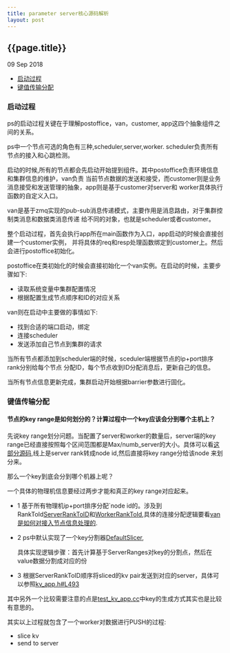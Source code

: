 ```yaml
---
title: parameter server核心源码解析  
layout: post
---
```


## {{page.title}}

<p class="meta">09 Sep 2018</p>

* [启动过程](#启动过程)
* [键值传输分配](#键值传输分配)
     
     
###  启动过程

ps的启动过程关键在于理解postoffice，van，customer, app这四个抽象组件之间的关系。

ps中一个节点可选的角色有三种,scheduler,server,worker. scheduler负责所有节点的接入和心跳检测。

启动的时候,所有的节点都会先启动开始提到组件。其中postoffice负责环境信息和集群信息的维护，van负责
当前节点数据的发送和接受，而customer则是业务消息接受和发送管理的抽象，app则是基于customer对server和
worker具体执行函数的自定义入口。

van是基于zmq实现的pub-sub消息传递模式，主要作用是消息路由，对于集群控制类消息和数据类消息传递
给不同的对象，也就是scheduler或者customer。

整个启动过程，首先会执行app所在main函数作为入口，app启动的时候会直接创建一个customer实例，
并将具体的req和resp处理函数绑定到customer上。然后会进行postoffice初始化。

postoffice在类初始化的时候会直接初始化一个van实例。在启动的时候，主要步骤如下:

- 读取系统变量中集群配置情况
- 根据配置生成节点顺序和ID的对应关系

van则在启动中主要做的事情如下:

- 找到合适的端口启动，绑定
- 连接scheduler
- 发送添加自己节点到集群的请求

当所有节点都添加到scheduler端的时候，sceduler端根据节点的ip+port排序rank分别给每个节点
分配ID，每个节点收到ID分配消息后，更新自己的信息。

当所有节点信息更新完成，集群启动开始根据barrier参数进行固化。
    

### 键值传输分配

#### **节点的key range是如何划分的？计算过程中一个key应该会分到哪个主机上？**

先说key range划分问题。当配置了server和worker的数量后，server端的key range已经直接按照每个区间范围都是Max/numb_server的大小。具体可以看[这部分源码](https://gitee.com/arthurhu/ps-lite/blob/master/src/postoffice.cc#L168),线上是server rank转成node id,然后直接将key range分给该node
来划分来。

那么一个key到底会分到哪个机器上呢？

一个具体的物理机信息要经过两步才能和真正的key range对应起来。

- 1 基于所有物理机ip+port排序分配`node id的。涉及到RankToId[ServerRankToID](https://gitee.com/arthurhu/ps-lite/blob/master/include/ps/internal/postoffice.h#L99)和[WorkerRankToId](https://gitee.com/arthurhu/ps-lite/blob/master/include/ps/internal/postoffice.h#L106),具体的连接分配逻辑要看[van是如何对接入节点信息处理的](https://gitee.com/arthurhu/ps-lite/blob/master/src/van.cc#L42).

- 2 ps中默认实现了一个key分割器[DefaultSlicer](https://gitee.com/arthurhu/ps-lite/blob/master/include/ps/kv_app.h#L411),

    具体实现逻辑步骤：首先计算基于ServerRanges对key的分割点，然后在value数据分割成对应的份

- 3 根据ServerRankToID顺序将sliced的kv pair发送到对应的server，具体可以参照[kv_app.h#L493](https://gitee.com/arthurhu/ps-lite/blob/master/include/ps/kv_app.h#L493)


 其中另外一个比较需要注意的点是[test_kv_app.cc](https://gitee.com/arthurhu/ps-lite/blob/master/tests/test_kv_app.cc#L25)中key的生成方式其实也是比较有意思的。

其实以上过程就包含了一个worker对数据进行PUSH的过程:
- slice kv
- send to server
    
